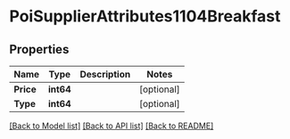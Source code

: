 # PoiSupplierAttributes1104Breakfast

## Properties

Name | Type | Description | Notes
------------ | ------------- | ------------- | -------------
**Price** | **int64** |  | [optional] 
**Type** | **int64** |  | [optional] 

[[Back to Model list]](../README.md#documentation-for-models) [[Back to API list]](../README.md#documentation-for-api-endpoints) [[Back to README]](../README.md)


